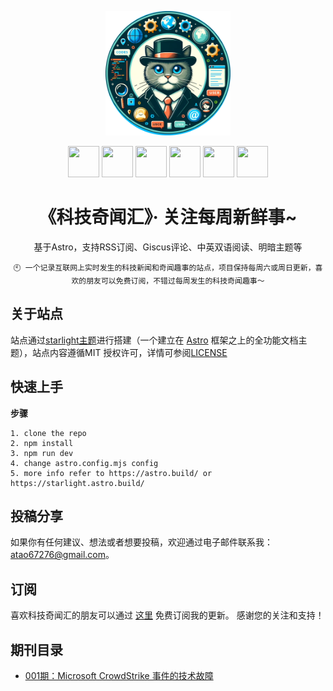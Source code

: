 <p align="center">
    <img width="200" src="https://raw.githubusercontent.com/binarycoder777/binarycoder777.github.io/main/public/favicon.ico">
</p>


<p align="center">
    <a target="_blank">
        <img src="https://img.icons8.com/?size=100&id=lckHFUP7nJhG&format=png&color=000000" style="width: 50px; height: 50px;"/>
    </a>
    <a target="_blank">
        <img src="https://github.com/withastro/starlight/assets/357379/494fcd83-42aa-4891-87e0-87402fa0b6f3" style="width: 50px; height: 50px;"/>
    </a>
    <a target="_blank">
        <img src="https://img.icons8.com/?size=100&id=13841&format=png&color=000000" style="width: 50px; height: 50px;"/>
    </a>
    <a target="_blank">
        <img src="https://img.icons8.com/?size=100&id=yauDoZYEux9L&format=png&color=000000" style="width: 50px; height: 50px;"/>
    </a>
    <a target="_blank">
        <img src="https://img.icons8.com/?size=100&id=12192&format=png&color=000000" style="width: 50px; height: 50px;"/>
    </a>
    <a target="_blank">
        <img src="https://img.icons8.com/?size=100&id=76thz6hgYpSk&format=png&color=000000" style="width: 50px; height: 50px;"/>
    </a>
</p>


<h1 align="center">《科技奇闻汇》· 关注每周新鲜事~ </h1>

<div align="center">



<p>基于Astro，支持RSS订阅、Giscus评论、中英双语阅读、明暗主题等</p>

```
🕙 一个记录互联网上实时发生的科技新闻和奇闻趣事的站点，项目保持每周六或周日更新，喜欢的朋友可以免费订阅，不错过每周发生的科技奇闻趣事～
```

</div>


## 关于站点

站点通过[starlight主题](https://starlight.astro.build/getting-started/)进行搭建（一个建立在 [Astro](https://astro.build/) 框架之上的全功能文档主题），站点内容遵循MIT 授权许可，详情可参阅[LICENSE](https://github.com/binarycoder777/binarycoder777.github.io?tab=MIT-1-ov-file)

## 快速上手

**步骤**
```
1. clone the repo
2. npm install
3. npm run dev
4. change astro.config.mjs config
5. more info refer to https://astro.build/ or https://starlight.astro.build/
```

## 投稿分享

如果你有任何建议、想法或者想要投稿，欢迎通过电子邮件联系我：atao67276@gmail.com。

## 订阅

喜欢科技奇闻汇的朋友可以通过 [这里]([http://localhost:4321/rss.xml](https://binarycoder777.github.io/zh-cn)) 免费订阅我的更新。 感谢您的关注和支持！

## 期刊目录

- [001期：Microsoft CrowdStrike 事件的技术故障](https://binarycoder777.github.io/zh-cn/2024%E5%B9%B4/7%E6%9C%88/001%E6%9C%9F/)

